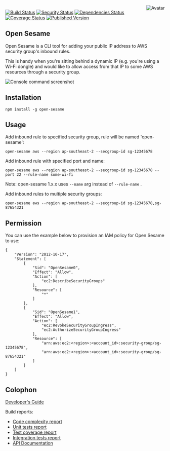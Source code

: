 <img align="right" src="https://raw.github.com/cliffano/open-sesame/master/avatar.jpg" alt="Avatar"/>

[![Build Status](https://github.com/cliffano/open-sesame/workflows/CI/badge.svg)](https://github.com/cliffano/open-sesame/actions?query=workflow%3ACI)
[![Security Status](https://snyk.io/test/github/cliffano/open-sesame/badge.svg)](https://snyk.io/test/github/cliffano/open-sesame)
[![Dependencies Status](https://img.shields.io/david/cliffano/open-sesame.svg)](http://david-dm.org/cliffano/open-sesame)
[![Coverage Status](https://img.shields.io/coveralls/cliffano/open-sesame.svg)](https://coveralls.io/r/cliffano/open-sesame?branch=master)
[![Published Version](https://img.shields.io/npm/v/open-sesame.svg)](http://www.npmjs.com/package/open-sesame)
<br/>

Open Sesame
-----------

Open Sesame is a CLI tool for adding your public IP address to AWS security group's inbound rules.

This is handy when you're sitting behind a dynamic IP (e.g. you're using a Wi-Fi dongle) and would like to allow access from that IP to some AWS resources through a security group.

![Console command screenshot](https://raw.github.com/cliffano/open-sesame/master/screenshots/console.png)

Installation
------------

    npm install -g open-sesame

Usage
-----

Add inbound rule to specified security group, rule will be named 'open-sesame':

    open-sesame aws --region ap-southeast-2 --secgroup-id sg-12345678

Add inbound rule with specified port and name:

    open-sesame aws --region ap-southeast-2 --secgroup-id sg-12345678 --port 22 --rule-name some-wi-fi

Note: open-sesame 1.x.x uses `--name` arg instead of `--rule-name` .

Add inbound rules to multiple security groups:

    open-sesame aws --region ap-southeast-2 --secgroup-id sg-12345678,sg-87654321

Permission
----------

You can use the example below to provision an IAM policy for Open Sesame to use:

    {
        "Version": "2012-10-17",
        "Statement": [
            {
                "Sid": "OpenSesame0",
                "Effect": "Allow",
                "Action": [
                    "ec2:DescribeSecurityGroups"
                ],
                "Resource": [
                    "*"
                ]
            },
            {
                "Sid": "OpenSesame1",
                "Effect": "Allow",
                "Action": [
                    "ec2:RevokeSecurityGroupIngress",
                    "ec2:AuthorizeSecurityGroupIngress"
                ],
                "Resource": [
                    "arn:aws:ec2:<region>:<account_id>:security-group/sg-12345678",
                    "arn:aws:ec2:<region>:<account_id>:security-group/sg-87654321"
                ]
            }
        ]
    }

Colophon
--------

[Developer's Guide](https://cliffano.github.io/developers_guide.html#nodejs)

Build reports:

* [Code complexity report](https://cliffano.github.io/open-sesame/complexity/plato/index.html)
* [Unit tests report](https://cliffano.github.io/open-sesame/test/mocha.txt)
* [Test coverage report](https://cliffano.github.io/open-sesame/coverage/c8/index.html)
* [Integration tests report](https://cliffano.github.io/open-sesame/test-integration/cmdt.txt)
* [API Documentation](https://cliffano.github.io/open-sesame/doc/jsdoc/index.html)
